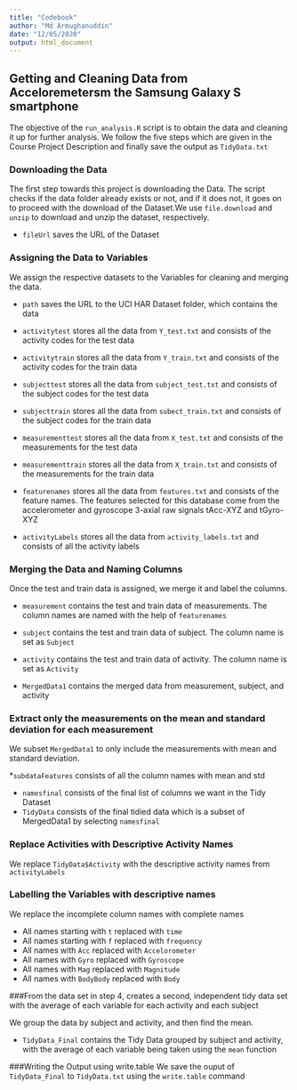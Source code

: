 ```yaml
---
title: "Codebook"
author: "Md Armughanuddin"
date: "12/05/2020"
output: html_document
---
```


## Getting and Cleaning Data from Acceloremetersm the Samsung Galaxy S smartphone

The objective of the ` run_analysis.R ` script is to obtain the data and cleaning it up for further analysis. We follow the five steps which are given in the Course Project Description and finally save the output as `TidyData.txt`

### Downloading the Data

The first step towards this project is downloading the Data. The script checks if the data folder already exists or not, and if it does not, it goes on to proceed with the download of the Dataset.We use `file.download` and `unzip` to download and unzip the dataset, respectively. 

* `fileUrl` saves the URL of the Dataset

### Assigning the Data to Variables

We assign the respective datasets to the Variables for cleaning and merging the data.

* `path` saves the URL to the UCI HAR Dataset folder, which contains the data

* `activitytest` stores all the data from `Y_test.txt` and consists of the activity codes for the test data
* `activitytrain` stores all the data from `Y_train.txt` and consists of the activity codes for the train data

* `subjecttest` stores all the data from `subject_test.txt` and consists of the subject codes for the test data
* `subjecttrain` stores all the data from `subect_train.txt` and consists of the subject codes for the train data

* `measurementtest` stores all the data from `X_test.txt` and consists of the measurements for the test data
* `measurementtrain` stores all the data from `X_train.txt` and consists of the measurements for the train data

* `featurenames` stores all the data from `features.txt` and consists of the feature names. The features selected for this database come from the accelerometer and gyroscope 3-axial raw signals tAcc-XYZ and tGyro-XYZ

* `activityLabels` stores all the data from `activity_labels.txt` and consists of all the activity labels

### Merging the Data and Naming Columns 

Once the test and train data is assigned, we merge it and label the columns.

* `measurement` contains the test and train data of measurements. The column names are named with the help of `featurenames`
* `subject` contains the test and train data of subject. The column name is set as `Subject`
* `activity` contains the test and train data of activity. The column name is set as `Activity`

* `MergedData1` contains the merged data from measurement, subject, and activity

### Extract only the measurements on the mean and standard deviation for each measurement

We subset `MergedData1` to only include the measurements with mean and standard deviation.

*`subdataFeatures` consists of all the column names with mean and std
* `namesfinal` consists of the final list of columns we want in the Tidy Dataset
* `TidyData` consists of the final tidied data which is a subset of MergedData1 by selecting `namesfinal`

### Replace Activities with Descriptive Activity Names
We replace `TidyData$Activity` with the descriptive activity names from `activityLabels`

### Labelling the Variables with descriptive names
We replace the incomplete column names with complete names
* All names starting with `t` replaced with `time`
* All names starting with `f` replaced with `frequency`
* All names with `Acc` replaced with `Accelorometer`
* All names with `Gyro` replaced with `Gyroscope`
* All names with `Mag` replaced with `Magnitude`
* All names with `BodyBody` replaced with `Body`

###From the data set in step 4, creates a second, independent tidy data set with the average of each variable for each activity and each subject

We group the data by subject and activity, and then find the mean.

* `TidyData_Final` contains the Tidy Data grouped by subject and activity, with the average of each variable being taken using the `mean` function

###Writing the Output using write.table
We save the ouput of `TidyData_Final` to `TidyData.txt` using the `write.table` command 
